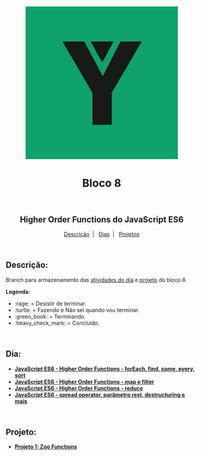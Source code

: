 <h1 align="center">
  <img alt="Imagem da Trybe" src="Imagens/trybe.png" width="400px">
</h1>

<h1 align="center">Bloco 8</h1>
</br>
<h2 align="center">Higher Order Functions do JavaScript ES6</h2>

<p align="center">
  <a href="#descricao">Descrição</a>&nbsp;&nbsp;|&nbsp;&nbsp;
  <a href="#dia">Dias</a>&nbsp;&nbsp;|&nbsp;&nbsp;
  <a href="#projeto">Projetos</a>
</p>

</br>
<h2 id="descricao"><strong>Descrição:</strong></h2>
<p>Branch para armazenamento das <a href="#dia">atividades do dia</a> e <a href="#projeto">projeto</a> do bloco 8.</p>
<strong>Legenda:</strong>
<ul>
  <li>:rage: = Desistir de terminar.</li>
  <li>:turtle: = Fazendo e Não sei quando vou terminar.</li>
  <li>:green_book: = Terminando.</li>
  <li>:heavy_check_mark: = Concluído.</li>
</ul>

</br>
<h2 id="dia"><strong>Dia:<strong></h2>
<ul>
  <li><a href="Bloco_8/Dia_1/">JavaScript ES6 - Higher Order Functions - forEach, find, some, every, sort</a></li>
  <li><a href="Bloco_8/Dia_2/">JavaScript ES6 - Higher Order Functions - map e filter</a></li>
  <li><a href="Bloco_8/Dia_3/">JavaScript ES6 - Higher Order Functions - reduce</a></li>
  <li><a href="Bloco_8/Dia_4/">JavaScript ES6 - spread operator, parâmetro rest, destructuring e mais</a></li>
</ul>

</br>
<h2 id="projeto"><strong>Projeto:<strong></h2>
<ul>
  <li><a href="Bloco_8/Projeto_Zoo_Functions/">Projeto 1: Zoo Functions</a></li>
</ul>